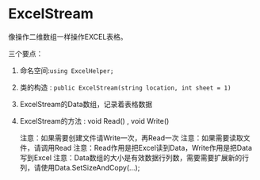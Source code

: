 # ExcelStream

像操作二维数组一样操作EXCEL表格。

三个要点：
1. 命名空间:`using ExcelHelper;`
2. 类的构造 :  `public ExcelStream(string location, int sheet = 1)`
3. ExcelStream的Data数组，记录着表格数据
4. ExcelStream的方法 : void Read()  , void Write()

   注意：如果需要创建文件请Write一次，再Read一次
   注意：如果需要读取文件，请调用Read
   注意：Read作用是把Excel读到Data，Write作用是把Data写到Excel
   注意：Data数组的大小是有效数据行列数，需要需要扩展新的行列，请使用Data.SetSizeAndCopy(...);
